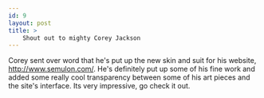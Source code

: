 ```yaml
---
id: 9
layout: post
title: >
    Shout out to mighty Corey Jackson
---
```


Corey sent over word that he's put up the new skin and suit for his website, <a href="http://www.semulon.com/">http://www.semulon.com/</a>. He's definitely put up some of his fine work and added some really cool transparency between some of his art pieces and the site's interface. Its very impressive, go check it out.
